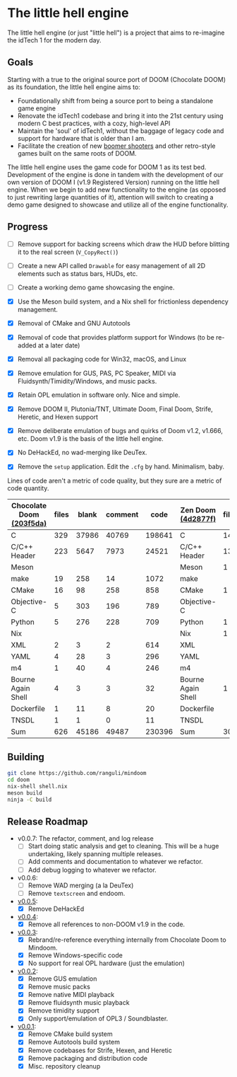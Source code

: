 # The little hell engine

The little hell engine (or just "little hell") is a project that aims to re-imagine the idTech 1 for the modern day. 

## Goals

Starting with a true to the original source port of DOOM (Chocolate DOOM) as its foundation, the little hell engine aims to: 

- Foundationally shift from being a source port to being a standalone game engine
- Renovate the idTech1 codebase and bring it into the 21st century using modern C best practices, with a cozy, high-level API
- Maintain the 'soul' of idTech1, without the baggage of legacy code and support for hardware that is older than I am.
- Facilitate the creation of new [boomer shooters](https://en.wiktionary.org/wiki/boomer_shooter) and other retro-style games built on the same roots of DOOM.


The little hell engine uses the game code for DOOM 1 as its test bed. Development of the engine is done in tandem with the development of our own version of DOOM I (v1.9 Registered Version) running on the little hell engine. When we begin to add new functionality to the engine (as opposed to just rewriting large quantities of it), attention will switch to creating a demo game designed to showcase and utilize all of the engine functionality.


## Progress
- [ ] Remove support for backing screens which draw the HUD before blitting it to the real screen (`V_CopyRect()`)
- [ ] Create a new API called `Drawable` for easy management of all 2D elements such as status bars, HUDs, etc.
- [ ] Create a working demo game showcasing the engine.
- [x] Use the Meson build system, and a Nix shell for frictionless dependency management.
- [x] Removal of CMake and GNU Autotools
- [x] Removal of code that provides platform support for Windows (to be re-added at a later date)
- [x] Removal all packaging code for Win32, macOS, and Linux
- [x] Remove emulation for GUS, PAS, PC Speaker, MIDI via Fluidsynth/Timidity/Windows, and music packs.
- [x] Retain OPL emulation in software only. Nice and simple.
- [x] Remove DOOM II, Plutonia/TNT, Ultimate Doom, Final Doom, Strife, Heretic, and Hexen support
- [x] Remove deliberate emulation of bugs and quirks of Doom v1.2, v1.666, etc. Doom v1.9 is the basis of the little hell engine. 
- [x] No DeHackEd, no wad-merging like DeuTex.
- [x] Remove the `setup` application. Edit the `.cfg` by hand. Minimalism, baby.


Lines of code aren't a metric of code quality, but they sure are a metric of code quantity.

| Chocolate Doom [(203f5da)](https://github.com/chocolate-doom/chocolate-doom/commit/203f5da3f9bfd38b5db7d9e2b501748ac550b602)    | files | blank | comment | code   | Zen Doom [(4d2877f)](https://github.com/ranguli/mindoom/commit/4d2877face48a5caad45ee60d20e69e13ef01f67) | files | blank | comment | code  |
|--------------------|-------|-------|---------|--------|--------------------|-------|-------|---------|-------|
| C                  | 329   | 37986 | 40769   | 198641 | C                  | 147   | 15445 | 12312   | 58477 |
| C/C++ Header       | 223   | 5647  | 7973    | 24521  | C/C++ Header       | 136   | 2834  | 4562    | 9250  |
| Meson              |       |       |         |        | Meson              | 1     | 13    | 7       | 227   |
| make               | 19    | 258   | 14      | 1072   | make               |       |       |         |       |
| CMake              | 16    | 98    | 258     | 858    | CMake              | 1     | 1     | 0       | 76    |
| Objective-C        | 5     | 303   | 196     | 789    | Objective-C        |       |       |         |       |
| Python             | 5     | 276   | 228     | 709    | Python             | 1     | 15    | 32      | 57    |
| Nix                |       |       |         |        | Nix                | 1     | 0     | 0       | 18    |
| XML                | 2     | 3     | 2       | 614    | XML                |       |       |         |       |
| YAML               | 4     | 28    | 3       | 296    | YAML               |       |       |         |       |
| m4                 | 1     | 40    | 4       | 246    | m4                 |       |       |         |       |
| Bourne Again Shell | 4     | 3     | 3       | 32     | Bourne Again Shell | 1     | 0     | 0       | 6     |
| Dockerfile         | 1     | 11    | 8       | 20     | Dockerfile         |       |       |         |       |
| TNSDL              | 1     | 1     | 0       | 11     | TNSDL              |       |       |         |       |
| Sum                | 626   | 45186 | 49487   | 230396 | Sum                | 307   | 18527 | 16914   | 70267 |

## Building

```bash
git clone https://github.com/ranguli/mindoom
cd doom
nix-shell shell.nix
meson build
ninja -C build
```

## Release Roadmap
- v0.0.7: The refactor, comment, and log release
   - [ ] Start doing static analysis and get to cleaning. This will be a huge undertaking, likely spanning multiple releases.
   - [ ] Add comments and documentation to whatever we refactor.
   - [ ] Add debug logging to whatever we refactor.
- v0.0.6:
   - [ ] Remove WAD merging (a la DeuTex)
   - [ ] Remove `textscreen` and endoom.
- [v0.0.5](https://github.com/ranguli/mindoom/releases/tag/v0.0.5):
   - [x] Remove DeHackEd
- [v0.0.4](https://github.com/ranguli/mindoom/releases/tag/v0.0.4):
   - [x] Remove all references to non-DOOM v1.9 in the code.
- [v0.0.3](https://github.com/ranguli/mindoom/releases/tag/v0.0.3):
   - [x] Rebrand/re-reference everything internally from Chocolate Doom to Mindoom.
   - [x] Remove Windows-specific code
   - [x] No support for real OPL hardware (just the emulation)
- [v0.0.2](https://github.com/ranguli/mindoom/releases/tag/v0.0.2):
   - [x] Remove GUS emulation
   - [x] Remove music packs
   - [x] Remove native MIDI playback
   - [x] Remove fluidsynth music playback
   - [x] Remove timidity support
   - [x] Only support/emulation of OPL3 / Soundblaster.
- [v0.0.1](https://github.com/ranguli/mindoom/releases/tag/v0.0.1):
   - [x] Remove CMake build system
   - [x] Remove Autotools build system
   - [x] Remove codebases for Strife, Hexen, and Heretic
   - [x] Remove packaging and distribution code
   - [x] Misc. repository cleanup
